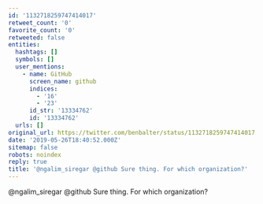 ```yaml
---
id: '1132718259747414017'
retweet_count: '0'
favorite_count: '0'
retweeted: false
entities:
  hashtags: []
  symbols: []
  user_mentions:
    - name: GitHub
      screen_name: github
      indices:
        - '16'
        - '23'
      id_str: '13334762'
      id: '13334762'
  urls: []
original_url: https://twitter.com/benbalter/status/1132718259747414017
date: '2019-05-26T18:40:52.000Z'
sitemap: false
robots: noindex
reply: true
title: '@ngalim_siregar @github Sure thing. For which organization?'
---
```


@ngalim_siregar @github Sure thing. For which organization?